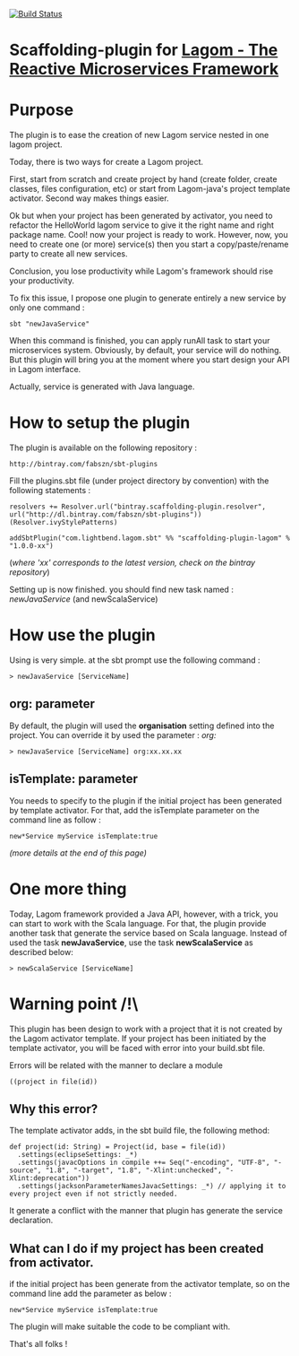 [![Build Status](https://travis-ci.org/Fabszn/scaffolding-plugin-lagom.svg?branch=master)](https://travis-ci.org/Fabszn/scaffolding-plugin-lagom)

# Scaffolding-plugin for [Lagom - The Reactive Microservices Framework](http://www.lagomframework.com/)

# Purpose

The plugin is to ease the creation of new Lagom service nested in one lagom project.

Today, there is two ways for create a Lagom project.

First, start from scratch and create project by hand (create folder, create classes, files configuration, etc) or start from Lagom-java's project template activator. Second way makes things easier.

Ok but when your project has been generated by activator, you need to refactor the HelloWorld lagom service to give it the right name and right package name. Cool! now your project is ready to work. However, now, you need to create one (or more) service(s) then you start a copy/paste/rename party to create all new services.

Conclusion, you lose productivity while Lagom's framework should rise your productivity.

To fix this issue, I propose one plugin to generate entirely a new service by only one command :

```
sbt "newJavaService"
```

When this command is finished, you can apply runAll task to start your microservices system. Obviously, by default, your service will do nothing. But this plugin will bring you at the moment where you start design your API in Lagom interface.

Actually, service is generated with Java language.

# How to setup the plugin

The plugin is available on the following repository :

```
http://bintray.com/fabszn/sbt-plugins
```

Fill the plugins.sbt file (under project directory by convention) with the following statements :

```
resolvers += Resolver.url("bintray.scaffolding-plugin.resolver", url("http://dl.bintray.com/fabszn/sbt-plugins"))(Resolver.ivyStylePatterns)

addSbtPlugin("com.lightbend.lagom.sbt" %% "scaffolding-plugin-lagom" % "1.0.0-xx")

```
(*where 'xx' corresponds to the latest version, check on the bintray repository*)

Setting up is now finished. you should find new task named : *newJavaService* (and newScalaService)

# How use the plugin

Using is very simple. at the sbt prompt use the following command :
```
> newJavaService [ServiceName]
```

## org: parameter
By default, the plugin will used the **organisation** setting  defined into the project. You can override it by used the parameter : *org:*
```
> newJavaService [ServiceName] org:xx.xx.xx
```

## isTemplate: parameter

You needs to specify to the plugin if the initial project has been generated by template activator.
For that, add the isTemplate parameter on the command line as follow :

```
new*Service myService isTemplate:true
```
*(more details at the end of this page)*


# One more thing

Today, Lagom framework provided a Java API, however, with a trick, you can start to work with the Scala language. For that, the plugin provide another task that generate the service based on Scala language. Instead of used the task **newJavaService**, use the task **newScalaService** as described below:

```
> newScalaService [ServiceName]
```
# Warning point /!\

This plugin has been design to work with a project that it is not created by the Lagom activator template.
If your project has been initiated by the template activator, you will be faced with error into your build.sbt file.

Errors will be related with the manner to declare a module

```((project in file(id))```

## Why this error?
The template activator adds, in the sbt build file, the following method:

```
def project(id: String) = Project(id, base = file(id))
  .settings(eclipseSettings: _*)
  .settings(javacOptions in compile ++= Seq("-encoding", "UTF-8", "-source", "1.8", "-target", "1.8", "-Xlint:unchecked", "-Xlint:deprecation"))
  .settings(jacksonParameterNamesJavacSettings: _*) // applying it to every project even if not strictly needed.
```

It generate a conflict with the manner that plugin has generate the service declaration.

## What can I do if my project has been created from activator.

if the initial project has been generate from the activator template, so on the command line add the parameter as below :
 ```
 new*Service myService isTemplate:true
 ```
 The plugin will make suitable  the code to be compliant with.



That's all folks !
